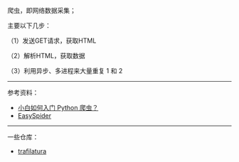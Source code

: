 

爬虫，即网络数据采集；

主要以下几步：

（1）发送GET请求，获取HTML

（2）解析HTML，获取数据

（3）利用异步、多进程来大量重复 1 和 2

----------------

参考资料：
- [小白如何入门 Python 爬虫？](https://www.zhihu.com/tardis/zm/art/77560712)
- [EasySpider](https://github.com/NaiboWang/EasySpider)

----------------

一些仓库：
- [trafilatura](https://github.com/adbar/trafilatura)